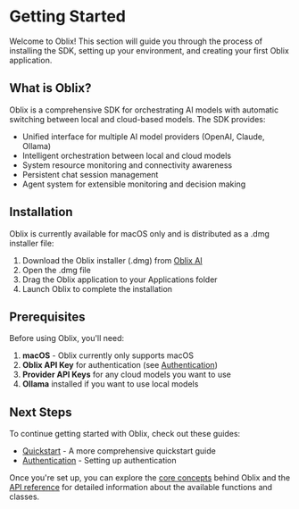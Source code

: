 # Getting Started

Welcome to Oblix! This section will guide you through the process of installing the SDK, setting up your environment, and creating your first Oblix application.

## What is Oblix?

Oblix is a comprehensive SDK for orchestrating AI models with automatic switching between local and cloud-based models. The SDK provides:

- Unified interface for multiple AI model providers (OpenAI, Claude, Ollama)
- Intelligent orchestration between local and cloud models
- System resource monitoring and connectivity awareness
- Persistent chat session management
- Agent system for extensible monitoring and decision making

## Installation

Oblix is currently available for macOS only and is distributed as a .dmg installer file:

1. Download the Oblix installer (.dmg) from [Oblix AI](https://oblixai.com/download)
2. Open the .dmg file
3. Drag the Oblix application to your Applications folder
4. Launch Oblix to complete the installation

## Prerequisites

Before using Oblix, you'll need:

1. **macOS** - Oblix currently only supports macOS
2. **Oblix API Key** for authentication (see [Authentication](authentication.md))
3. **Provider API Keys** for any cloud models you want to use
4. **Ollama** installed if you want to use local models

## Next Steps

To continue getting started with Oblix, check out these guides:

- [Quickstart](quickstart.md) - A more comprehensive quickstart guide
- [Authentication](authentication.md) - Setting up authentication

Once you're set up, you can explore the [core concepts](../core-concepts/index.md) behind Oblix and the [API reference](../api-reference/index.md) for detailed information about the available functions and classes.